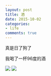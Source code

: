 ```yaml
---
layout: post
title: 酒
date: 2015-10-02
categories:
- life 
comments: true
---
```


真是日了狗了

我喝了一杯96度的酒



![](http://urbem.github.io/images/jokes/wine.jpg)
![](http://urbem.github.io/images/jokes/dog.jpg)

